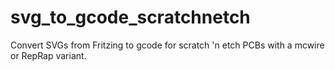 # svg_to_gcode_scratchnetch
Convert SVGs from Fritzing to gcode for scratch 'n etch PCBs with a mcwire or RepRap variant.
